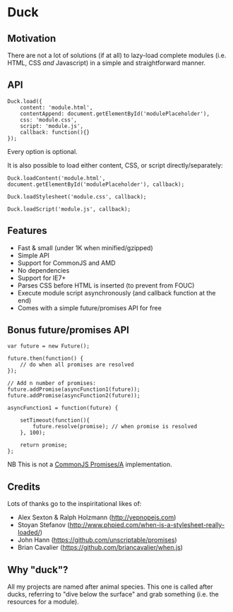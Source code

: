 # Duck

## Motivation

There are not a lot of solutions (if at all) to lazy-load complete modules (i.e. HTML, CSS _and_ Javascript) in a simple and straightforward manner.

## API

    Duck.load({
        content: 'module.html',
        contentAppend: document.getElementById('modulePlaceholder'),
        css: 'module.css',
        script: 'module.js',
        callback: function(){}
    });

Every option is optional.

It is also possible to load either content, CSS, or script directly/separately:

    Duck.loadContent('module.html', document.getElementById('modulePlaceholder'), callback);

    Duck.loadStylesheet('module.css', callback);

    Duck.loadScript('module.js', callback);


## Features

* Fast & small (under 1K when minified/gzipped)
* Simple API
* Support for CommonJS and AMD
* No dependencies
* Support for IE7+
* Parses CSS before HTML is inserted (to prevent from FOUC)
* Execute module script asynchronously (and callback function at the end)
* Comes with a simple future/promises API for free

## Bonus future/promises API

    var future = new Future();

    future.then(function() {
        // do when all promises are resolved
    });

    // Add n number of promises:
    future.addPromise(asyncFunction1(future));
    future.addPromise(asyncFunction2(future));

    asyncFunction1 = function(future) {

        setTimeout(function(){
            future.resolve(promise); // when promise is resolved
        }, 100);

        return promise;
    };

NB This is not a [CommonJS Promises/A](http://wiki.commonjs.org/wiki/Promises/A) implementation.

## Credits

Lots of thanks go to the inspiritational likes of:

* Alex Sexton & Ralph Holzmann (http://yepnopejs.com)
* Stoyan Stefanov (http://www.phpied.com/when-is-a-stylesheet-really-loaded/)
* John Hann (https://github.com/unscriptable/promises)
* Brian Cavalier (https://github.com/briancavalier/when.js)

## Why "duck"?

All my projects are named after animal species. This one is called after ducks, referring to "dive below the surface" and grab something (i.e. the resources for a module).
